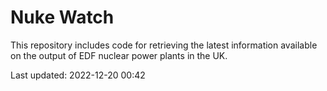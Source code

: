 # Nuke Watch

This repository includes code for retrieving the latest information available on the output of EDF nuclear power plants in the UK.

Last updated: 2022-12-20 00:42